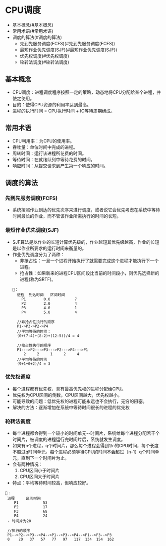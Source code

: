 # CPU调度
- 基本概念(#基本概念)
- 常用术语(#常用术语)
- 调度的算法(#调度的算法)
   - 先到先服务调度(FCFS)(#先到先服务调度(FCFS))
   - 最短作业优先调度(SJF)(#最短作业优先调度(SJF))
   - 优先权调度(#优先权调度)
   - 轮转法调度(#轮转法调度)

## 基本概念
- CPU调度：进程调度程序按照一定的策略，动态地将CPU分配给某个进程，并使之使用。
- 目的：使得CPU资源的利用率达到最高。
- 进程的执行时间 = CPU执行时间 + IO等待周期组成。

## 常用术语
- CPU利用率：为CPU的使用率。
- 吞吐量：单位时间中完成的进程。
- 周转时间：运行该进程所花费的时间。
- 等待时间：在就绪队列中等待花费的时间。
- 响应时间：从提交请求到产生第一个响应的时间。

## 调度的算法
### 先到先服务调度(FCFS)
- 系统按照作业到达的优先次序来进行调度，或者说它会优先考虑在系统中等待时间最长的作业，而不管该作业所需执行的时间的长短。

### 最短作业优先调度(SJF)
- SJF算法是以作业的长短计算优先级的，作业越短其优先级越高，作业的长短是以作业所要求的运行时间来衡量的。
- 作业优先调度分为了两种：
   - 非抢占性：一旦一个进程开始执行了就需要完成这个进程才能执行下一个进程。
   - 抢占性：如果新来的进程CPU区间段比当前的时间段小，则优先选择新的进程(称为SRTF)。
   ```
   🌰：
     进程  到达时间	区间时间
	   P1		 0.0		   7
	   P2		 2.0		   4
	   P3		 4.0		   1
	   P4		 5.0		   4
     
     //非抢占性执行的顺序
     P1->P3->P2->P4
     //平均等待的时间：
     (0+(7-4)+(8-2)+(12-5))/4 = 4
     
     //抢占性执行的顺序
     P1--->P2--->P3--->P2--->P4--->P1
        2     2     1     2     4
     //平均等待的时间
     (9+1+0+2)/4 = 3
   ```

### 优先权调度
- 每个进程都有优先权，具有最高优先权的进程分配给CPU。
- 优先权为CPU区间的倒数，CPU区间越大，优先权越小。
- 可能导致的问题：低优先权的进程可能永远也不会执行，无穷的阻塞。
- 解决的方法：逐渐增加在系统中等待时间很长的进程的优先权

### 轮转法调度
- 每个进程都会得到一个较小的时间单元--时间片，系统给每个进程分配若干个时间片，被调度的进程运行完时间片后，系统就发生调度。
- 如果有n个进程，q个时间片，那么每个进程会得到1/n的CPU时间，每个长度不超过q时间单元。每个进程必须等待CPU的时间不会超过（n-1）q个时间单元，直到下一个时间片为止。
- 会有两种情况：
   1. CPU区间小于时间片
   2. CPU区间大于时间片
- 特点：平均等待时间较高，但响应较好。
```
🌰：
 进程  	区间时间
	P1		 	 53
	P2			 17
	P3		 	 68
	P4			 24
 - 时间片为20
 
 //执行的顺序
 P1-->P2-->P3-->P4-->P1-->P3-->P4-->P1-->P3-->P3
 0    20   37   57   77   97   117  134  154  162
 ```







